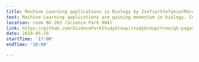 ```yaml
---
title: Machine Learning applications in Biology by Zsofia/Stefania/Marc
text: Machine Learning applications are gaining momentum in biology. Come and see how one Machine Learning method (Random Forest) can be applied to your research to gain more insights and prediction power.    
location: room B0.203 (Science Park 904)
link: https://github.com/ScienceParkStudyGroup/studyGroup/tree/gh-pages/lessons/20180529_Machine_Learning_Zsofia_Stefania_Marc/
date: 2018-05-29
startTime: '17:00'
endTime: '18:00'

---
```


